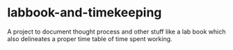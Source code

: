 # labbook-and-timekeeping
A project to document thought process and other stuff like a lab book which also delineates a proper time table of time spent working.

